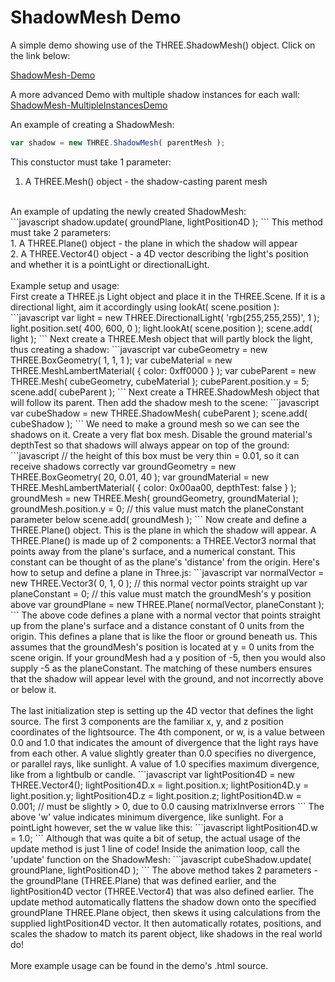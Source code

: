 # ShadowMesh Demo
A simple demo showing use of the THREE.ShadowMesh() object. Click on the link below: <br>

[ShadowMesh-Demo](http://erichlof.github.io/ShadowMesh-Demo/ShadowMesh-Demo.html)  <br>

A more advanced Demo with multiple shadow instances for each wall: <br>
[ShadowMesh-MultipleInstancesDemo](http://erichlof.github.io/ShadowMesh-Demo/ShadowMesh-MultipleInstancesDemo.html)  <br>

An example of creating a ShadowMesh: <br>
```javascript
var shadow = new THREE.ShadowMesh( parentMesh );
```
This constuctor must take 1 parameter: <br> 
1. A THREE.Mesh() object - the shadow-casting parent mesh <br>
<br>
An example of updating the newly created ShadowMesh: <br>
```javascript
shadow.update( groundPlane, lightPosition4D );
```
This method must take 2 parameters: <br> 
1. A THREE.Plane() object - the plane in which the shadow will appear <br>
2. A THREE.Vector4() object - a 4D vector describing the light's position and whether it is a pointLight or directionalLight. <br>
<br>
Example setup and usage: <br>
First create a THREE.js Light object and place it in the THREE.Scene. If it is a directional light, aim it accordingly using lookAt( scene.position ):
```javascript
var light = new THREE.DirectionalLight( 'rgb(255,255,255)', 1 );
light.position.set( 400, 600, 0 );
light.lookAt( scene.position );
scene.add( light );
```
Next create a THREE.Mesh object that will partly block the light, thus creating a shadow:
```javascript
var cubeGeometry = new THREE.BoxGeometry( 1, 1, 1 );
var cubeMaterial = new THREE.MeshLambertMaterial( { color: 0xff0000 } );
var cubeParent = new THREE.Mesh( cubeGeometry, cubeMaterial );
cubeParent.position.y = 5;
scene.add( cubeParent );
```
Next create a THREE.ShadowMesh object that will follow its parent.  Then add the shadow mesh to the scene:
```javascript
var cubeShadow = new THREE.ShadowMesh( cubeParent );
scene.add( cubeShadow );
```
We need to make a ground mesh so we can see the shadows on it.  Create a very flat box mesh.  Disable the ground material's depthTest so that shadows will always appear on top of the ground:
```javascript
  // the height of this box must be very thin = 0.01, so it can receive shadows correctly
var groundGeometry = new THREE.BoxGeometry( 20, 0.01, 40 );
var groundMaterial = new THREE.MeshLambertMaterial( { 
	color: 0x00aa00,
	depthTest: false
} );
groundMesh = new THREE.Mesh( groundGeometry, groundMaterial );
groundMesh.position.y = 0; // this value must match the planeConstant parameter below
scene.add( groundMesh );
```
Now create and define a THREE.Plane() object.  This is the plane in which the shadow will appear.  A THREE.Plane() is made up of 2 components: a THREE.Vector3 normal that points away from the plane's surface, and a numerical constant.  This constant can be thought of as the plane's 'distance' from the origin.  Here's how to setup and define a plane in Three.js: 
```javascript
var normalVector = new THREE.Vector3( 0, 1, 0 ); // this normal vector points straight up
var planeConstant = 0; // this value must match the groundMesh's y position above
var groundPlane = new THREE.Plane( normalVector, planeConstant );
```
The above code defines a plane with a normal vector that points straight up from the plane's surface and a distance constant of 0 units from the origin.  This defines a plane that is like the floor or ground beneath us.  This assumes that the groundMesh's position is located at y = 0 units from the scene origin.  If your groundMesh had a y position of -5, then you would also supply -5 as the planeConstant.  The matching of these numbers ensures that the shadow will appear level with the ground, and not incorrectly above or below it. <br>
<br>
The last initialization step is setting up the 4D vector that defines the light source.  The first 3 components are the familiar x, y, and z position coordinates of the lightsource.  The 4th component, or w, is a value between 0.0 and 1.0 that indicates the amount of divergence that the light rays have from each other.  A value slightly greater than 0.0 specifies no divergence, or parallel rays, like sunlight.  A value of 1.0 specifies maximum divergence, like from a lightbulb or candle.
```javascript
var lightPosition4D = new THREE.Vector4();
lightPosition4D.x = light.position.x;
lightPosition4D.y = light.position.y;
lightPosition4D.z = light.position.z;
lightPosition4D.w = 0.001; // must be slightly > 0, due to 0.0 causing matrixInverse errors
```
The above 'w' value indicates minimum divergence, like sunlight.  For a pointLight however, set the w value like this:
```javascript
lightPosition4D.w = 1.0;
```
Although that was quite a bit of setup, the actual usage of the update method is just 1 line of code!  Inside the animation loop, call the 'update' function on the ShadowMesh:
```javascript
cubeShadow.update( groundPlane, lightPosition4D );
```
The above method takes 2 parameters - the groundPlane (THREE.Plane) that was defined earlier, and the lightPosition4D vector (THREE.Vector4) that was also defined earlier.  The update method automatically flattens the shadow down onto the specified groundPlane THREE.Plane object, then skews it using calculations from the supplied lightPosition4D vector.  It then automatically rotates, positions, and scales the shadow to match its parent object, like shadows in the real world do! <br>
<br>
More example usage can be found in the demo's .html source.
